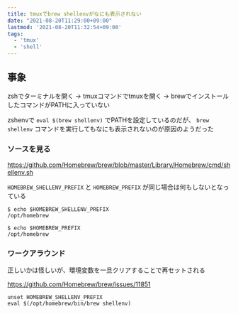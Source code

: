 ```yaml
---
title: tmuxでbrew shellenvがなにも表示されない
date: "2021-08-20T11:29:00+09:00"
lastmod: '2021-08-20T11:32:54+09:00'
tags:
  - 'tmux'
  - 'shell'
---
```



## 事象

zshでターミナルを開く
→ tmuxコマンドでtmuxを開く
→ brewでインストールしたコマンドがPATHに入っていない

zshenvで `eval $(brew shellenv)` でPATHを設定しているのだが、
`brew shellenv` コマンドを実行してもなにも表示されないのが原因のようだった

### ソースを見る

<https://github.com/Homebrew/brew/blob/master/Library/Homebrew/cmd/shellenv.sh>

`HOMEBREW_SHELLENV_PREFIX` と `HOMEBREW_PREFIX` が同じ場合は何もしないとなっている

```shell
$ echo $HOMEBREW_SHELLENV_PREFIX
/opt/homebrew

$ echo $HOMEBREW_PREFIX
/opt/homebrew
```

### ワークアラウンド

正しいかは怪しいが、環境変数を一旦クリアすることで再セットされる

<https://github.com/Homebrew/brew/issues/11851>

```shell
unset HOMEBREW_SHELLENV_PREFIX
eval $(/opt/homebrew/bin/brew shellenv)
```
